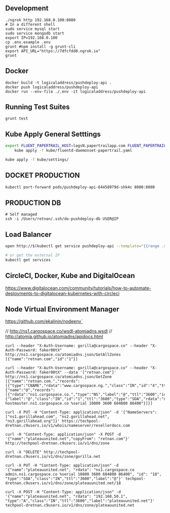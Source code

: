 ## Development

```shell
./ngrok http 192.168.0.100:8080
# In a different shell
sudo service mysql start
sudo service mongodb start
export IP=192.168.0.100
cp .env.example .env
grunt #npm install -g grunt-cli
export API_URL="https://7dfcfdd0.ngrok.io"
grunt
```

## Docker
```shell
docker build -t logicaladdress/pushdeploy-api .
docker push logicaladdress/pushdeploy-api
docker run --env-file ./.env -it logicaladdress/pushdeploy-api
```

## Running Test Suites
```shell
grunt test
```


## Kube Apply General Setttings
```sh
export FLUENT_PAPERTRAIL_HOST=logsN.papertrailapp.com FLUENT_PAPERTRAIL_PORT=NNNN && \
    kube apply -f kube/fluentd-daemonset-papertrail.yaml

kube apply -f kube/settings/
```


## DOCKET PRODUCTION
```sh
kubectl port-forward pods/pushdeploy-api-64458979d-shk4c 8080:8080
```

## PRODUCTION DB
```shell
# Self managed
ssh -i /Users/retnan/.ssh/do-pushdeploy-db USER@IP
```

## Load Balancer
```sh
open http://$(kubectl get service pushdeploy-api --template="{{range .status.loadBalancer.ingress}}{{.ip}}{{end}}")

# or get the external IP
kubectl get services
```
## CircleCI, Docker, Kube and DigitalOcean
https://www.digitalocean.com/community/tutorials/how-to-automate-deployments-to-digitalocean-kubernetes-with-circleci

## Node Virtual Environment Manager
https://github.com/ekalinin/nodeenv`

// http://ns1.cargospace.co/wsdl-atomiadns.wsdl
// http://atomia.github.io/atomiadns/apidocs.html

```shell
curl --header "X-Auth-Username: gorilla@cargospace.co" --header "X-Auth-Password: faker00tX" http://ns1.cargospace.co/atomiadns.json/GetAllZones
[{"name":"retnan.com","id":"1"}]
```

```shell
curl --header "X-Auth-Username: gorilla@cargospace.co" --header "X-Auth-Password: faker00tX" --data '["retnan.com"]' http://ns1.cargospace.co/atomiadns.json/GetZone
[{"name":"retnan.com.","records":[{"type":"CNAME","rdata":"www.cargospace.ng.","class":"IN","id":"4","ttl":"3600","label":"retnan.com."}]},{"name":"@","records":[{"rdata":"ns1.cargospace.co.","type":"NS","label":"@","ttl":"3600","id":"2","class":"IN"},{"label":"@","class":"IN","id":"1","ttl":"3600","type":"SOA","rdata":"ns1.cargospace.co hostmaster.ns1.cargospace.co %serial 10800 3600 604800 86400"}]}]

curl -X PUT -H "Content-Type: application/json" -d '{"NameServers":["ns1.gorillahead.com", "ns2.gorillahead.net", "ns3.gorillahead.org"]}' https://techpool-dretnan.c9users.io/v1/whois/nameserver/resellerdocs.com

curl -H "Content-Type: application/json" -X POST -d '{"name":"plateauunited.net","copyFrom": "retnan.com"}' http://techpool-dretnan.c9users.io/v1/dns/zone

curl -X "DELETE" http://techpool-dretnan.c9users.io/v1/dns/zone/gorilla.net

curl -X PUT -H "Content-Type: application/json" -d '{"name":"plateauunited.net", "rdata": "ns1.cargospace.co admin.ns1.cargospace.co %serial 10800 3600 604800 86400", "id": "18", "type":"SOA","class":"IN","ttl":"3600","label":"@"}' techpool-dretnan.c9users.io/v1/dns/zone/plateauunited.net/18

curl -X POST -H "Content-Type: application/json" -d '{"name":"plateauunited.net", "rdata": "192.168.50.1", "type":"A","class":"IN","ttl":"3600","label":"plateauunited.net"}' techpool-dretnan.c9users.io/v1/dns/zone/plateauunited.net